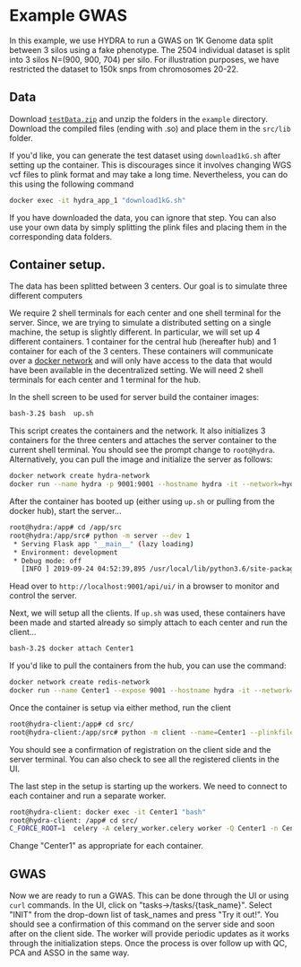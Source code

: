 # Example GWAS 

In this example, we use HYDRA to run a GWAS on 1K Genome data split between 3 silos using a fake phenotype. The 2504 individual dataset is split into 3 silos N=(900, 900, 704) per silo. For illustration purposes, we have restricted the dataset to 150k snps from chromosomes 20-22.

## Data

Download [`testData.zip`](https://console.cloud.google.com/storage/browser/hydra-example-data) and unzip the folders in the `example` directory. Download the compiled files (ending with .so) and place them in the `src/lib` folder.

If you'd like, you can generate the test dataset using `download1kG.sh` after setting up the container. This is discourages since it involves changing WGS vcf files to plink format and may take a long time. Nevertheless, you can do this using the following command

```bash 
docker exec -it hydra_app_1 "download1kG.sh"
```
If you have downloaded the data, you can ignore that step. You can also use your own data by simply splitting the plink files and placing them in the corresponding data folders.

## Container setup. 

The data has been splitted between 3 centers. Our goal is to simulate three different computers 

We require 2 shell terminals for each center and one shell terminal for the server. Since, we are trying to simulate a distributed setting on a single machine, the setup is slightly different. In particular, we will set up 4 different containers. 1 container for the central hub (hereafter hub) and 1 container for each of the 3 centers. These containers will communicate over a [docker network](https://docs.docker.com/v17.09/engine/userguide/networking/#an-overlay-network-without-swarm-mode) and will only have access to the data that would have been available in the decentralized setting. We will need 2 shell terminals for each center and 1 terminal for the hub.

In the shell screen to be used for server build the container images: 

```bash
bash-3.2$ bash  up.sh
```

This script creates the containers and the network. It also initializes 3 containers for the three centers and attaches the server container to the current shell terminal. You should see the prompt change to `root@hydra`. Alternatively, you can pull the image and initialize the server as follows:

```bash
docker network create hydra-network
docker run --name hydra -p 9001:9001 --hostname hydra -it --network=hydra-network --network-alias=hydra_network --rm apoursh/hydra:0.1 bash 
```

After the container has booted up (either using `up.sh` or pulling from the docker hub), start the server...

```bash 
root@hydra:/app# cd /app/src
root@hydra:/app/src# python -m server --dev 1
 * Serving Flask app "__main__" (lazy loading)
 * Environment: development
 * Debug mode: off
   [INFO ] 2019-09-24 04:52:39,895 /usr/local/lib/python3.6/site-packages/werkzeug/_internal.py                     :: 122 =>  * Running on http://0.0.0.0:9001/ (Press CTRL+C to quit)
```
Head over to `http://localhost:9001/api/ui/` in a browser to monitor and control the server.


Next, we will setup all the clients. If `up.sh` was used, these containers have been made and started already so simply attach to each center and run the client...

```bash
bash-3.2$ docker attach Center1
```

If you'd like to pull the containers from the hub, you can use the command: 

```bash
docker network create redis-network
docker run --name Center1 --expose 9001 --hostname hydra -it --network=hydra-network --network-alias=hydra_network --rm  apoursh/hydra:0.1 bash
```

Once the container is setup via either method, run the client

```bash
root@hydra-client:/app# cd src/
root@hydra-client:/app/src# python -m client --name=Center1 --plinkfile=/app/data/dset1  --dev 1
```

You should see a confirmation of registration on the client side and the server terminal. You can also check to see all the registered clients in the UI. 

The last step in the setup is starting up the workers. We need to connect to each container and run a separate worker. 

```bash
root@hydra-client: docker exec -it Center1 "bash"
root@hydra-client: /app# cd src/
C_FORCE_ROOT=1  celery -A celery_worker.celery worker -Q Center1 -n Center1 --concurrency=1
```

Change "Center1" as appropriate for each container. 


## GWAS

Now we are ready to run a GWAS. This can be done through the UI or using `curl` commands. In the UI, click on "tasks->/tasks/{task_name}". Select "INIT" from the drop-down list of task_names and press "Try it out!". You should see a confirmation of this command on the server side and soon after on the client side. The worker will provide periodic updates as it works through the initialization steps. Once the process is over follow up with QC, PCA and ASSO in the same way. 




